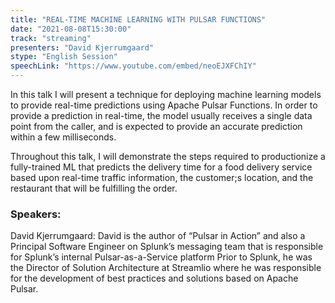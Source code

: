 ```yaml
---
title: "REAL-TIME MACHINE LEARNING WITH PULSAR FUNCTIONS"
date: "2021-08-08T15:30:00" 
track: "streaming"
presenters: "David Kjerrumgaard"
stype: "English Session"
speechLink: "https://www.youtube.com/embed/neoEJXFChIY"
---
```

In this talk I will present a technique for deploying machine learning models to provide real-time predictions using Apache Pulsar Functions. In order to provide a prediction in real-time, the model usually receives a single data point from the caller, and is expected to provide an accurate prediction within a few milliseconds. 
 

 Throughout this talk, I will demonstrate the steps required to productionize a fully-trained ML that predicts the delivery time for a food delivery service based upon real-time traffic information, the customer;s location, and the restaurant that will be fulfilling the order.
 ### Speakers: 
 David Kjerrumgaard: David is the author of “Pulsar in Action” and also a Principal Software Engineer on Splunk’s messaging team that is responsible for Splunk’s internal Pulsar-as-a-Service platform  Prior to Splunk, he was the Director of Solution Architecture at Streamlio where he was responsible for the development of best practices and solutions based on Apache Pulsar.